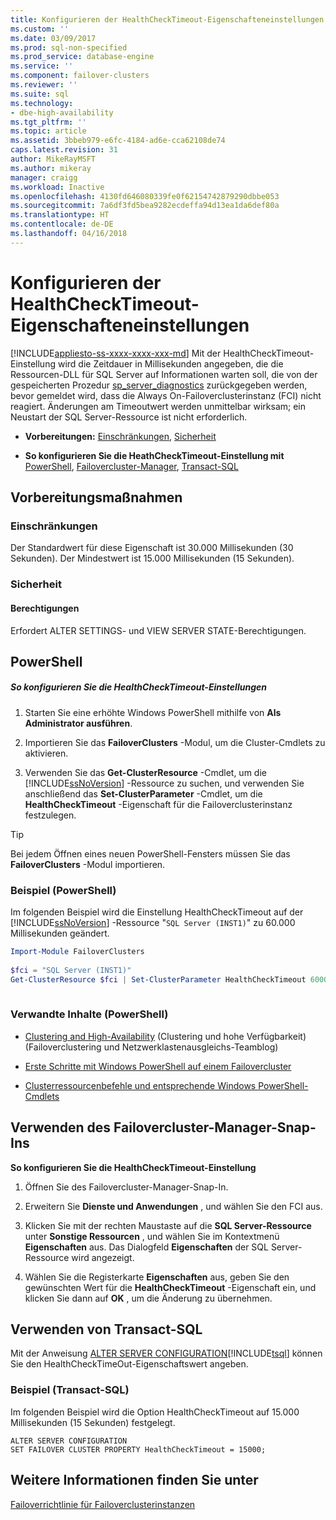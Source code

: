 ```yaml
---
title: Konfigurieren der HealthCheckTimeout-Eigenschafteneinstellungen | Microsoft-Dokumentation
ms.custom: ''
ms.date: 03/09/2017
ms.prod: sql-non-specified
ms.prod_service: database-engine
ms.service: ''
ms.component: failover-clusters
ms.reviewer: ''
ms.suite: sql
ms.technology:
- dbe-high-availability
ms.tgt_pltfrm: ''
ms.topic: article
ms.assetid: 3bbeb979-e6fc-4184-ad6e-cca62108de74
caps.latest.revision: 31
author: MikeRayMSFT
ms.author: mikeray
manager: craigg
ms.workload: Inactive
ms.openlocfilehash: 4130fd646080339fe0f62154742879290dbbe053
ms.sourcegitcommit: 7a6df3fd5bea9282ecdeffa94d13ea1da6def80a
ms.translationtype: HT
ms.contentlocale: de-DE
ms.lasthandoff: 04/16/2018
---
```

# <a name="configure-healthchecktimeout-property-settings"></a>Konfigurieren der HealthCheckTimeout-Eigenschafteneinstellungen
[!INCLUDE[appliesto-ss-xxxx-xxxx-xxx-md](../../../includes/appliesto-ss-xxxx-xxxx-xxx-md.md)]
  Mit der HealthCheckTimeout-Einstellung wird die Zeitdauer in Millisekunden angegeben, die die Ressourcen-DLL für SQL Server auf Informationen warten soll, die von der gespeicherten Prozedur [sp_server_diagnostics](../../../relational-databases/system-stored-procedures/sp-server-diagnostics-transact-sql.md) zurückgegeben werden, bevor gemeldet wird, dass die Always On-Failoverclusterinstanz (FCI) nicht reagiert. Änderungen am Timeoutwert werden unmittelbar wirksam; ein Neustart der SQL Server-Ressource ist nicht erforderlich.  
  
-   **Vorbereitungen:**  [Einschränkungen](#Limits), [Sicherheit](#Security)  
  
-   **So konfigurieren Sie die HeathCheckTimeout-Einstellung mit**  [PowerShell](#PowerShellProcedure), [Failovercluster-Manager](#WSFC), [Transact-SQL](#TsqlProcedure)  
  
##  <a name="BeforeYouBegin"></a> Vorbereitungsmaßnahmen  
  
###  <a name="Limits"></a> Einschränkungen  
 Der Standardwert für diese Eigenschaft ist 30.000 Millisekunden (30 Sekunden). Der Mindestwert ist 15.000 Millisekunden (15 Sekunden).  
  
###  <a name="Security"></a> Sicherheit  
  
####  <a name="Permissions"></a> Berechtigungen  
 Erfordert ALTER SETTINGS- und VIEW SERVER STATE-Berechtigungen.  
  
##  <a name="PowerShellProcedure"></a> PowerShell  
  
##### <a name="to-configure-healthchecktimeout-settings"></a>So konfigurieren Sie die HealthCheckTimeout-Einstellungen  
  
1.  Starten Sie eine erhöhte Windows PowerShell mithilfe von **Als Administrator ausführen**.  
  
2.  Importieren Sie das **FailoverClusters** -Modul, um die Cluster-Cmdlets zu aktivieren.  
  
3.  Verwenden Sie das **Get-ClusterResource** -Cmdlet, um die [!INCLUDE[ssNoVersion](../../../includes/ssnoversion-md.md)] -Ressource zu suchen, und verwenden Sie anschließend das **Set-ClusterParameter** -Cmdlet, um die **HealthCheckTimeout** -Eigenschaft für die Failoverclusterinstanz festzulegen.  
  
> [!TIP]  
>  Bei jedem Öffnen eines neuen PowerShell-Fensters müssen Sie das **FailoverClusters** -Modul importieren.  
  
### <a name="example-powershell"></a>Beispiel (PowerShell)  
 Im folgenden Beispiel wird die Einstellung HealthCheckTimeout auf der [!INCLUDE[ssNoVersion](../../../includes/ssnoversion-md.md)] -Ressource "`SQL Server (INST1)`" zu 60.000 Millisekunden geändert.  
  
```powershell  
Import-Module FailoverClusters  
  
$fci = "SQL Server (INST1)"  
Get-ClusterResource $fci | Set-ClusterParameter HealthCheckTimeout 60000  
  
```  
  
### <a name="related-content-powershell"></a>Verwandte Inhalte (PowerShell)  
  
-   [Clustering and High-Availability](http://blogs.msdn.com/b/clustering/archive/2009/05/23/9636665.aspx) (Clustering und hohe Verfügbarkeit) (Failoverclustering und Netzwerklastenausgleichs-Teamblog)  
  
-   [Erste Schritte mit Windows PowerShell auf einem Failovercluster](http://technet.microsoft.com/library/ee619762\(WS.10\).aspx)  
  
-   [Clusterressourcenbefehle und entsprechende Windows PowerShell-Cmdlets](http://msdn.microsoft.com/library/ee619744.aspx#BKMK_resource)  
  
##  <a name="WSFC"></a> Verwenden des Failovercluster-Manager-Snap-Ins  
 **So konfigurieren Sie die HealthCheckTimeout-Einstellung**  
  
1.  Öffnen Sie des Failovercluster-Manager-Snap-In.  
  
2.  Erweitern Sie **Dienste und Anwendungen** , und wählen Sie den FCI aus.  
  
3.  Klicken Sie mit der rechten Maustaste auf die **SQL Server-Ressource** unter **Sonstige Ressourcen** , und wählen Sie im Kontextmenü **Eigenschaften** aus. Das Dialogfeld **Eigenschaften** der SQL Server-Ressource wird angezeigt.  
  
4.  Wählen Sie die Registerkarte **Eigenschaften** aus, geben Sie den gewünschten Wert für die **HealthCheckTimeout** -Eigenschaft ein, und klicken Sie dann auf **OK** , um die Änderung zu übernehmen.  
  
##  <a name="TsqlProcedure"></a> Verwenden von Transact-SQL  
 Mit der Anweisung [ALTER SERVER CONFIGURATION](../../../t-sql/statements/alter-server-configuration-transact-sql.md)[!INCLUDE[tsql](../../../includes/tsql-md.md)] können Sie den HealthCheckTimeOut-Eigenschaftswert angeben.  
  
###  <a name="TsqlExample"></a> Beispiel (Transact-SQL)  
 Im folgenden Beispiel wird die Option HealthCheckTimeout auf 15.000 Millisekunden (15 Sekunden) festgelegt.  
  
```  
ALTER SERVER CONFIGURATION   
SET FAILOVER CLUSTER PROPERTY HealthCheckTimeout = 15000;  
```  
  
## <a name="see-also"></a>Weitere Informationen finden Sie unter  
 [Failoverrichtlinie für Failoverclusterinstanzen](../../../sql-server/failover-clusters/windows/failover-policy-for-failover-cluster-instances.md)  
  
  
